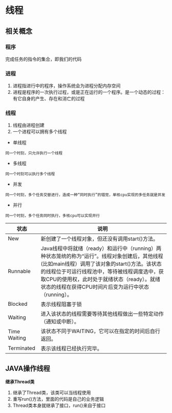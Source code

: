 # 线程

## 相关概念

### 程序

完成任务的指令的集合，即我们的代码

### 进程

1. 进程指进行中的程序，操作系统会为进程分配内存空间
2. 进程是程序的一次执行过程，或是正在运行的一个程序。是一个动态的过程：有它自身的产生、存在和消亡的过程

### 线程

1. 线程由进程创建
2. 一个进程可以拥有多个线程

* 单线程

```
同一个时刻，只允许执行一个线程
```

* 多线程

```
同一个时刻可以执行多个线程
```

* 并发

```
同一个时刻，多个任务交替进行，造成一种“同时执行”的错觉，单核cpu实现的多任务就是并发
```

* 并行

```
同一个时刻，多个任务同时执行，多核cpu可以实现并行
```

| 状态         | 说明                                                                                                                                                                                                                                                                                                 |
| ------------ | ---------------------------------------------------------------------------------------------------------------------------------------------------------------------------------------------------------------------------------------------------------------------------------------------------- |
| New          | 新创建了一个线程对象，但还没有调用start()方法。                                                                                                                                                                                                                                                      |
| Runnable     | Java线程中将就绪（ready）和运行中（running）两种状态笼统的称为“运行”。线程对象创建后，其他线程(比如main线程）调用了该对象的start()方法。该状态的线程位于可运行线程池中，等待被线程调度选中，获取CPU的使用权，此时处于就绪状态（ready）。就绪状态的线程在获得CPU时间片后变为运行中状态（running）。 |
| Blocked      | 表示线程阻塞于锁                                                                                                                                                                                                                                                                                     |
| Waiting      | 进入该状态的线程需要等待其他线程做出一些特定动作（通知或中断）。                                                                                                                                                                                                                                     |
| Time Waiting | 该状态不同于WAITING，它可以在指定的时间后自行返回。                                                                                                                                                                                                                                                  |
| Terminated   | 表示该线程已经执行完毕。                                                                                                                                                                                                                                                                             |

## JAVA操作线程

**继承Thread类**

1. 继承了Thread类，该类可以当线程使用
2. 重写run()方法，里面的代码是自己的业务逻辑
3. Thread类本身就继承了接口，run()来自于接口
